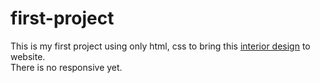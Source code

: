 # first-project

This is my first project using only html, css to bring this <a href="https://www.figma.com/file/NRDUge45tp8kPPHFKW6TRX/Interior-Agency-Landing-Page-Inside?node-id=2%3A2"  target="_blank">interior design</a> to website.
<br>
There is no responsive yet.
